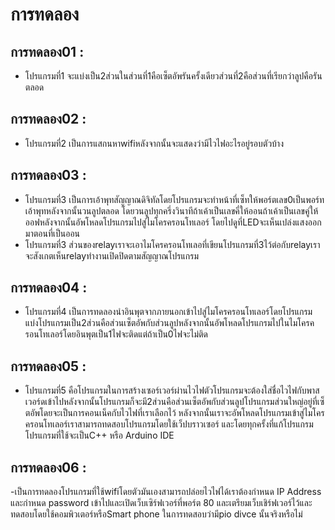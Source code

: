 # การทดลอง
## การทดลอง01 :
- โปรแกรมที่1 จะแบ่งเป็น2ส่วนในส่วนที่1คือเซ็ตอัพรันครั้งเดียวส่วนที่2คือส่วนที่เรียกว่าลูปคือรันตลอด
## การทดลอง02 :
- โปรแกรมที่2 เป็นการแสกนหาwifiหลังจากนั้นจะแสดงว่ามีไวไฟอะไรอยู่รอบตัวบ้าง
## การทดลอง03 : 
- โปรแกรมที่3 เป็นการเอ้าพุทสัญญาณดิจิทัลโดยโปรแกรมจะทำหน้าที่เซ็ทให้พอร์ตเลข0เป็นพอร์ทเอ้าพุทหลังจากนั้นวนลูปตลอด โดยวนลูปทุกครึ่งวินาทีถ้าเค้าเป็นเลขคี่ให้ออนถ้าเค้าเป็นเลขคู่ให้ออฟหลังจากนั้นอัพโหลดโปรแกรมไปสู่ไมโครครอนโทเลอร์ โดยไปดูที่LEDจะเห็นเปล่งแสงออกมาตอนที่เป็นออน
- โปรแกรมที่3 ส่วนของrelayเราจะเอาไมโครครอนโทเลอที่เขียนโปรแกรมที่3ไว้ต่อกับrelayเราจะสังเกตเห็นrelayทำงานเปิดปิดตามสัญญาณโปรแกรม
## การทดลอง04 :
- โปรแกรมที่4 เป็นการทดลองนำอินพุตจากภายนอกเข้าไปสู่ไมโครครอนโทเลอร์โดยโปรแกรมแบ่งโปรแกรมเป็น2ส่วนคือส่วนเซ็ตอัพกับส่วนลูปหลังจากนั้นอัพโหลดโปรแกรมไปในไมโครครอนโทเลอร์โดยอินพุตเป็น1ไฟจะติดแต่ถ้าเป็น0ไฟจะไม่ติด
## การทดลอง05 :
- โปรแกรมที่5 คือโปรแกรมในการสร้างเซอร์เวอร์ผ่านไวไฟตัวโปรแกรมจะต้องใส่ชื่อไวไฟกับพาสเวอร์ดเข้าไปหลังจากนั้นโปรแกรมก็จะมี2ส่วนคือส่วนเซ็ตอัพกับส่วนลูปโปรแกรมส่วนใหญ่อยู่ที่เซ็ตอัพโดยจะเป็นการคอนเน็คกับไวไฟที่เราเลือกไว้ หลังจากนั้นเราจะอัพโหลดโปรแกรมเข้าสู่ไมโครครอนโทเลอร์เราสามารถทดสอบโปรแกรมโดยใช้เว็ปบราวเซอร์ และโดยทุกครั้งที่แก้โปรแกรมโปรแกรมที่ใช้จะเป็นC++ หรือ Arduino IDE
## การทดลอง06 :
-เป็นการทดลองโปรแกรมที่ใช้wifiโดยตัวมันเองสามารถปล่อยไวไฟได้เราต้องกำหนด IP Address และกำหนด password เข้าไปและเปิดเว็บเซิร์ฟเวอร์ที่พอร์ต 80 และเตรียมเว็บเชิร์ฟเวอร์ไว้และ ทดสอบโดยใช้คอมพิวเตอร์หรือSmart phone ในการทดสอบว่ามีpio divce นั้นจริงหรือไม่
